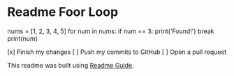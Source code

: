 # Readme Foor Loop

nums = [1, 2, 3, 4, 5]
for num in nums:
    if num == 3:
        print('Found!')
        break
    print(num)

[x] Finish my changes
[ ] Push my commits to GitHub
[ ] Open a pull request

This readme was built using [Readme Guide](https://docs.github.com/en/github/writing-on-github/basic-writing-and-formatting-syntax).